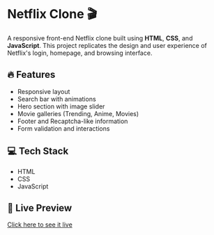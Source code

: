 # Netflix Clone 🎬

A responsive front-end Netflix clone built using **HTML**, **CSS**, and **JavaScript**. This project replicates the design and user experience of Netflix's login, homepage, and browsing interface.

## 🔥 Features
- Responsive layout
- Search bar with animations
- Hero section with image slider
- Movie galleries (Trending, Anime, Movies)
- Footer and Recaptcha-like information
- Form validation and interactions

## 💻 Tech Stack
- HTML
- CSS
- JavaScript

## 🚀 Live Preview
[Click here to see it live](https://redscreenx.netlify.app/)

